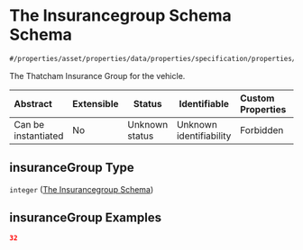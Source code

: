 # The Insurancegroup Schema Schema

```txt
#/properties/asset/properties/data/properties/specification/properties/insuranceGroup#/properties/asset/properties/data/properties/specification/properties/insuranceGroup
```

The Thatcham Insurance Group for the vehicle.


| Abstract            | Extensible | Status         | Identifiable            | Custom Properties | Additional Properties | Access Restrictions | Defined In                                                                                          |
| :------------------ | ---------- | -------------- | ----------------------- | :---------------- | --------------------- | ------------------- | --------------------------------------------------------------------------------------------------- |
| Can be instantiated | No         | Unknown status | Unknown identifiability | Forbidden         | Allowed               | none                | [policy_transaction.schema.json\*](../../out/policy_transaction.schema.json "open original schema") |

## insuranceGroup Type

`integer` ([The Insurancegroup Schema](policy_transaction-properties-the-asset-schema-properties-the-data-schema-properties-the-specification-schema-properties-the-insurancegroup-schema.md))

## insuranceGroup Examples

```json
32
```
